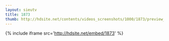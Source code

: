 ```yaml
---
layout: sieutv
title: 1873
thumb: http://hdsite.net/contents/videos_screenshots/1000/1873/preview_360p.mp4.jpg
---
```

{% include iframe src='http://hdsite.net/embed/1873' %}
 
